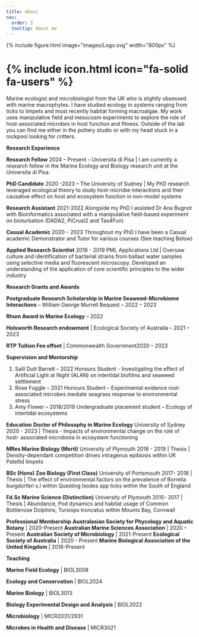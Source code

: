 ```yaml
---
title: About
nav:
  order: 3
  tooltip: About me
---
```

{%
  include figure.html
  image="images/Logo.svg"
  width="800px"
%}
# {% include icon.html icon="fa-solid fa-users" %}


Marine ecologist and microbiologist from the UK who is slightly obsessed with marine macrophytes. I have studied ecology in systems ranging from ticks to limpets and most recently habitat forming macroalgae. My work uses manipulative field and mesocosm experiments to explore the role of host-associated microbes in host function and fitness. Outside of the lab you can find me either in the pottery studio or with my head stuck in a rockpool looking for critters.


**Research Experience**

**Research Fellow** 2024 – Present – Universita di Pisa |
I am currently a research fellow in the Marine Ecology and Biology research unit at the Universita di Pisa. 

**PhD Candidate** 
2020 -2023 – The University of Sudney |
My PhD research leveraged ecological theory to study host-microbe interactions and their causative effect on host and ecosystem 
function in non-model systems

  **Research Assistant** 
  2021-2022
Alongside my PhD I assisted Dr Ana Bugnot with Bioinformatics associated with a manipulative field-based experiment on 
bioturbation (DADA2, PiCrust2 and Tax4Fun)

  **Casual Academic** 
  2020 – 2023
Throughout my PhD I have been a Casual academic Demonstrator and Tutor for various courses (See teaching Below)

**Applied Research Scientist**
2018 - 2019 PML Applications Ltd |
Oversaw culture and identification of bacterial strains from ballast water samples using selective media and fluorescent microscopy. 
Developed an understanding of the application of core scientific principles to the wider industry

**Research Grants and Awards**

**Postgraduate Research Scholarship in Marine Seaweed-Microbiome Interactions** – William George Murrell Bequest – 2022 – 2023

**Rhum Award in Marine Ecology** – 2022

**Holsworth Research endowment** | Ecological Society of Australia – 2021 – 2023

**RTP Tuition Fee offset**  | Commonwealth Government2020 – 2023

**Supervision and Mentorship**
1. Salil Dutt Barrett – 2022 Honours Student - Investigating the effect of Artificial Light at Night (ALAN) on 
intertidal biofilms and seaweed settlement 
2. Rose Fuggle – 2021 Honours Student – Experimental evidence root-associated microbes mediate seagrass 
response to environmental stress
3. Amy Flower – 2018/2019 Undergraduate placement student – Ecology of intertidal ecosystems

**Education** 
**Doctor of Philosophy in Marine Ecology**
University of Sydney 2020 - 2023 |
Thesis - Impacts of environmental change on the role of host- associated microbiota in ecosystem functioning 

**MRes Marine Biology (Merit)**
University of Plymouth 2018 - 2019 |
Thesis | Density-dependant competition drives intragenus epibiosis within UK Patellid limpets 

**BSc (Hons) Zoo Biology (First Class)**
University of Portsmouth 2017- 2018 |
Thesis | The effect of environmental factors on the prevalence of Borrelia burgdorferi s.l within Questing Ixodes spp ticks within the
South of England 

**Fd.Sc Marine Science (Distinction)**
University of Plymouth 2015- 2017 |
Thesis | Abundance, Pod dynamics and habitat usage of Common Bottlenose Dolphins, Tursiops truncatus within Mounts Bay, 
Cornwall

**Professional Membership** 
**Australasian Society for Phycology and Aquatic Botany** | 2020-Present
**Australian Marine Sciences Association** | 2020 – Present
**Australian Society of Microbiology** | 2021-Present
**Ecological Society of Australia** | 2020 - Present
**Marine Biological Association of the United Kingdom** | 2016-Present

**Teaching** 

**Marine Field Ecology** | BIOL3008

**Ecology and Conservation** | BIOL2024 

**Marine Biology** | BIOL3013

**Biology Experimental Design and Analysis** | BIOL2022

**Microbiology** | MICR2031/2931

**Microbes in Health and Disease** | MICR3021
